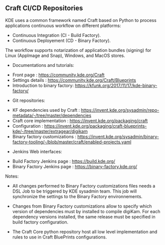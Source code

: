 Craft CI/CD Repositories
------------------------

KDE uses a common framework named Craft based on Python to process applications
continuous workflow on different platforms:

- Continuous Integration (CI - Build Factory).
- Continuous Deployement (CD - Binary Factory).

The workflow supports notarization of application bundles (signing) for Linux (AppImage and Snap), Windows, and MacOS stores.

* Documentations and tutorials:

- Front page                    : https://community.kde.org/Craft
- Settings details              : https://community.kde.org/Craft/Blueprints
- Introduction to binary factory: https://kfunk.org/2017/11/17/kde-binary-factory/

* Git repositories:

- KF dependencies used by Craft : https://invent.kde.org/sysadmin/repo-metadata/-/tree/master/dependencies
- Craft core implementation     : https://invent.kde.org/packaging/craft
- Configuration                 : https://invent.kde.org/packaging/craft-blueprints-kde/-/tree/master/extragear/digikam
- Binary factory customizations : https://invent.kde.org/sysadmin/binary-factory-tooling/-/blob/master/craft/enabled-projects.yaml

* Jenkins Web interfaces:

- Build Factory Jenkins page    : https://build.kde.org/
- Binary Factory Jenkins page   : https://binary-factory.kde.org/

Notes:

- All changes performed to Binary Factory customizations files needs a DSL Job to be triggered by KDE sysadmin team.
  This job will synchronize the settings to the Binary Factory environnements.

- Changes from Binary Factory customizations allow to specify which version of dependencies must by installed to compile digiKam.
  For each dependency versions installed, the same release must be specified in build factory configuration.

- The Craft Core python repository host all low level implementation and rules to use in Craft BluePrints configurations.
